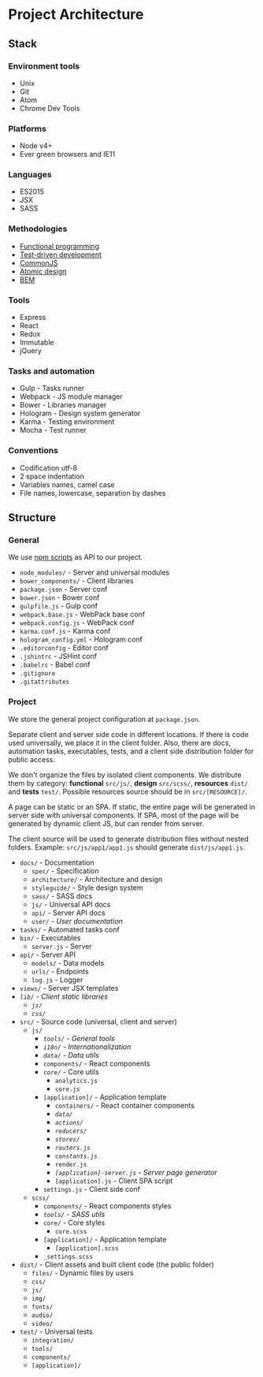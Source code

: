 # Project Architecture

## Stack

### Environment tools

- Unix
- Git
- Atom
- Chrome Dev Tools

### Platforms

- Node v4+
- Ever green browsers and IE11

### Languages

- ES2015
- JSX
- SASS

### Methodologies

- [Functional programming](https://en.wikipedia.org/wiki/Functional_programming)
- [Test-driven development](https://en.wikipedia.org/wiki/Test-driven_development)
- [CommonJS](http://commonjs.org)
- [Atomic design](http://atomicdesign.bradfrost.com)
- [BEM](https://en.bem.info)

### Tools

- Express
- React
- Redux
- Immutable
- jQuery

### Tasks and automation

- Gulp - Tasks runner
- Webpack - JS module manager
- Bower - Libraries manager
- Hologram - Design system generator
- Karma - Testing environment
- Mocha - Test runner

### Conventions

- Codification utf-8
- 2 space indentation
- Variables names, camel case
- File names, lowercase, separation by dashes

## Structure

### General

We use [npm scripts](https://docs.npmjs.com/misc/scripts) as API to our project.

- `node_modules/` - Server and universal modules
- `bower_components/` - Client libraries
- `package.json` - Server conf
- `bower.json` - Bower conf
- `gulpfile.js` - Gulp conf
- `webpack.base.js` - WebPack base conf
- `webpack.config.js` - WebPack conf
- `karma.conf.js` - Karma conf
- `hologram_config.yml` - Hologram conf
- `.editorconfig` - Editor conf
- `.jshintrc` - JSHint conf
- `.babelrc` - Babel conf
- `.gitignore`
- `.gitattributes`

### Project

We store the general project configuration at `package.json`.

Separate client and server side code in different locations. If there is code used universally, we place it in the client folder. Also, there are docs, automation tasks, executables, tests, and a client side distribution folder for public access.

We don't organize the files by isolated client components. We distribute them by category: **functional** `src/js/`, **design** `src/scss/`, **resources** `dist/` and **tests** `test/`. Possible resources source should be in `src/[RESOURCE]/`.

A page can be static or an SPA. If static, the entire page will be generated in server side with universal components. If SPA, most of the page will be generated by dynamic client JS, but can render from server.

The client source will be used to generate distribution files without nested folders. Example: `src/js/app1/app1.js` should generate `dist/js/app1.js`.

- `docs/` - Documentation
  - `spec/` - Specification
  - `architecture/` - Architecture and design
  - `styleguide/` - Style design system
  - `sass/` - SASS docs
  - `js/` - Universal API docs
  - `api/` - Server API docs
  - *`user/` - User documentation*
- `tasks/` - Automated tasks conf
- `bin/` - Executables
  - `server.js` - Server
- `api/` - Server API
  - `models/` - Data models
  - `urls/` - Endpoints
  - `log.js` - Logger
- `views/` - Server JSX templates
- *`lib/` - Client static libraries*
  - *`js/`*
  - *`css/`*
- `src/` - Source code (universal, client and server)
  - `js/`
    - *`tools/` - General tools*
    - *`i18n/` - Internationalization*
    - *`data/` - Data utils*
    - `components/` - React components
    - `core/` - Core utils
      - `analytics.js`
      - `core.js`
    - `[application]/` - Application template
      - `containers/` - React container components
      - *`data/`*
      - *`actions/`*
      - *`reducers/`*
      - *`stores/`*
      - *`routers.js`*
      - *`constants.js`*
      - `render.js`
      - *`[application]-server.js` - Server page generator*
      - `[application].js` - Client SPA script
    - `settings.js` - Client side conf
  - `scss/`
    - `components/` - React components styles
    - *`tools/` - SASS utils*
    - `core/` - Core styles
      - `core.scss`
    - `[application]/` - Application template
      - `[application].scss`
    - `_settings.scss`
- `dist/` - Client assets and built client code (the public folder)
  - `files/` - Dynamic files by users
  - `css/`
  - `js/`
  - `img/`
  - `fonts/`
  - `audio/`
  - `video/`
- `test/` - Universal tests
  - `integration/`
  - `tools/`
  - `components/`
  - `[application]/`
